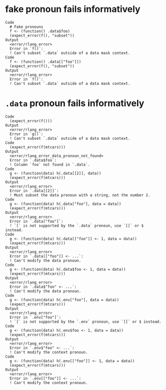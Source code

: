 # fake pronoun fails informatively

    Code
      # Fake pronouns
      f <- (function() .data$foo)
      (expect_error(f(), "subset"))
    Output
      <error/rlang_error>
      Error in `f()`:
      ! Can't subset `.data` outside of a data mask context.
    Code
      f <- (function() .data[["foo"]])
      (expect_error(f(), "subset"))
    Output
      <error/rlang_error>
      Error in `f()`:
      ! Can't subset `.data` outside of a data mask context.

# `.data` pronoun fails informatively

    Code
      (expect_error(f()))
    Output
      <error/rlang_error>
      Error in `g()`:
      ! Can't subset `.data` outside of a data mask context.
    Code
      (expect_error(f(mtcars)))
    Output
      <error/rlang_error_data_pronoun_not_found>
      Error in `.data$foo`:
      ! Column `foo` not found in `.data`.
    Code
      g <- (function(data) h(.data[[2]], data))
      (expect_error(f(mtcars)))
    Output
      <error/rlang_error>
      Error in `.data[[2]]`:
      ! Must subset the data pronoun with a string, not the number 2.
    Code
      g <- (function(data) h(.data["foo"], data = data))
      (expect_error(f(mtcars)))
    Output
      <error/rlang_error>
      Error in `.data["foo"]`:
      ! `[` is not supported by the `.data` pronoun, use `[[` or $ instead.
    Code
      g <- (function(data) h(.data[["foo"]] <- 1, data = data))
      (expect_error(f(mtcars)))
    Output
      <error/rlang_error>
      Error in `.data[["foo"]] <- ...`:
      ! Can't modify the data pronoun.
    Code
      g <- (function(data) h(.data$foo <- 1, data = data))
      (expect_error(f(mtcars)))
    Output
      <error/rlang_error>
      Error in `.data$"foo" <- ...`:
      ! Can't modify the data pronoun.
    Code
      g <- (function(data) h(.env["foo"], data = data))
      (expect_error(f(mtcars)))
    Output
      <error/rlang_error>
      Error in `.env["foo"]`:
      ! `[` is not supported by the `.env` pronoun, use `[[` or $ instead.
    Code
      g <- (function(data) h(.env$foo <- 1, data = data))
      (expect_error(f(mtcars)))
    Output
      <error/rlang_error>
      Error in `.env$"foo" <- ...`:
      ! Can't modify the context pronoun.
    Code
      g <- (function(data) h(.env[["foo"]] <- 1, data = data))
      (expect_error(f(mtcars)))
    Output
      <error/rlang_error>
      Error in `.env[["foo"]] <- ...`:
      ! Can't modify the context pronoun.

